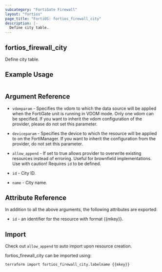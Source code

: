 ```yaml
---
subcategory: "FortiGate Firewall"
layout: "fortios"
page_title: "FortiOS: fortios_firewall_city"
description: |-
  Define city table.
---
```


## fortios_firewall_city
Define city table.

## Example Usage

```hcl

```

## Argument Reference
* `vdomparam` - Specifies the vdom to which the data source will be applied when the FortiGate unit is running in VDOM mode. Only one vdom can be specified. If you want to inherit the vdom configuration of the provider, please do not set this parameter.
* `deviceparam` - Specifies the device to which the resource will be applied to on the FortiManager. If you want to inherit the configuration from the provider, do not set this parameter.
* `allow_append` - If set to true allows provider to overwrite existing resources instead of erroring. Useful for brownfield implementations. Use with caution! Requires `id` to be defined.

* `id` - City ID.
* `name` - City name.

## Attribute Reference

In addition to all the above arguments, the following attributes are exported:
* `id` - an identifier for the resource with format {{mkey}}.

## Import

Check out `allow_append` to auto import upon resource creation.

fortios_firewall_city can be imported using:
```sh
terraform import fortios_firewall_city.labelname {{mkey}}
```
